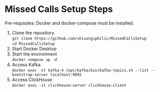 # Missed Calls Setup Steps
Pre-requisites: Docker and docker-compose must be installed.
1. Clone the repository  
   `git clone https://github.com/shivangiphilic/MissedCallsSetup`  
   `cd MissedCallsSetup`
2. Start Docker Desktop
3. Start the environment  
   `docker compose up -d`
4. Access Kafka  
   `docker exec -it kafka-4 /opt/kafka/bin/kafka-topics.sh --list --bootstrap-server localhost:9092`
5. Access ClickHouse  
   `docker exec -it clickhouse-server clickhouse-client`
